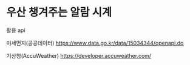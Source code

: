 # 우산 챙겨주는 알람 시계

활용 api

미세먼지(공공데이터)
https://www.data.go.kr/data/15034344/openapi.do

기상청(AccuWeather)
https://developer.accuweather.com/